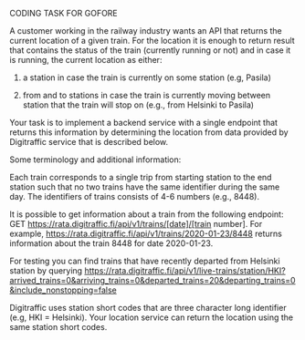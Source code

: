CODING TASK FOR GOFORE

A customer working in the railway industry wants an API that returns the current location of a given train. For the location it is enough to return result that contains the status of the train (currently running or not) and in case it is running, the current location as either:

1. a station in case the train is currently on some station (e.g, Pasila)

2. from and to stations in case the train is currently moving between station that the train will stop on (e.g., from Helsinki to Pasila)

Your task is to implement a backend service with a single endpoint that returns this information by determining the location from data provided by Digitraffic service that is described below.

Some terminology and additional information:

Each train corresponds to a single trip from starting station to the end station such that no two trains have the same identifier during the same day. The identifiers of trains consists of 4-6 numbers (e.g., 8448).

It is possible to get information about a train from the following endpoint: GET https://rata.digitraffic.fi/api/v1/trains/[date]/[train number]. For example, https://rata.digitraffic.fi/api/v1/trains/2020-01-23/8448 returns information about the train 8448 for date 2020-01-23.

For testing you can find trains that have recently departed from Helsinki station by querying https://rata.digitraffic.fi/api/v1/live-trains/station/HKI?arrived_trains=0&arriving_trains=0&departed_trains=20&departing_trains=0&include_nonstopping=false

Digitraffic uses station short codes that are three character long identifier (e.g, HKI = Helsinki). Your location service can return the location using the same station short codes.
